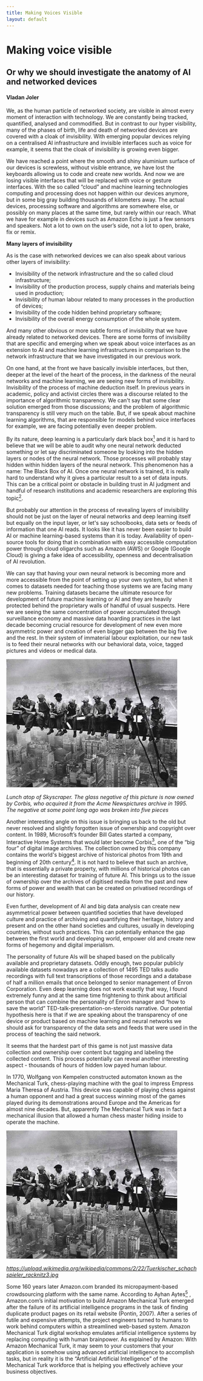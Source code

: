 ```yaml
---
title: Making Voices Visible
layout: default
---
```


# Making voice visible

## Or why we should investigate the  anatomy of AI and networked devices

#### Vladan Joler

We, as the human particle of networked society, are visible in almost every moment of interaction with technology. We are constantly being tracked, quantified, analysed and commodified. But in contrast to our hyper visibility, many of the phases of birth, life and death of networked devices are covered with a cloak of invisibility. With emerging popular devices relying on a centralised AI infrastructure and invisible interfaces such as voice for example, it seems that the cloak of invisibility is growing even bigger.

We have reached a point where the smooth and shiny aluminium surface of our devices is screwless, without visible entrance, we have lost the keyboards allowing us to code and create new worlds. And now we are losing visible interfaces that will be replaced with voice or gesture interfaces. With the so called “cloud” and machine learning technologies computing and processing does not happen within our devices anymore, but in some big gray building thousands of kilometers away. The actual devices, processing software and algorithms are  somewhere else, or possibly on many places at the same time, but rarely within our reach. What we have for example in devices such as Amazon Echo is just a few sensors and speakers. Not a lot to own on the user’s side, not a lot to open, brake, fix or remix.

**Many layers of invisibility**

As is the case with networked devices we can also speak about various other layers of invisibility:

+ Invisibility of the network infrastructure and the so called cloud infrastructure;
+ Invisibility of the production process, supply chains and materials being used in production;
+ Invisibility of human labour related to many processes in the production of devices;
+ Invisibility of the code hidden behind proprietary software;
+ Invisibility of the overall energy consumption of the whole system.

And many other obvious or more subtle forms of invisibility that we have already related to networked devices. There are some forms of invisibility that are specific and emerging when we speak about voice interfaces as an extension to AI and machine learning infrastructures in comparison to the network infrastructure that we have investigated in our previous work.

On one hand, at the front we have basically invisible interfaces, but then,  deeper at the level of the heart of the process, in the darkness of the neural networks and machine learning, we are seeing new forms of invisibility. Invisibility of the process of machine deduction itself. In previous years in academic, policy and activist circles there was a discourse related to the importance of algorithmic transparency. We can't say that some clear solution emerged from those discussions; and the problem of algorithmic transparency is still very much on the table. But, if we speak about machine learning algorithms, that are responsible for models behind voice interfaces for example, we are facing potentially even deeper problem.

By its nature, deep learning is a particularly dark black box[<sup>1</sup>](#fn1)<a id="fnref1"></a> and it is hard to believe that we will be able to audit why one neural network deducted something or let say discriminated someone by looking into the hidden layers or nodes of the neural network. Those processes will probably stay hidden within hidden layers of the neural network. This phenomenon has a name: The Black Box of AI. Once one neural network is trained, it is really hard to understand why it gives a particular result to a set of data inputs. This can be a critical point or obstacle in building trust in AI judgment and handful of research institutions and academic researchers are exploring this topic[<sup>2</sup>](#fn2)<a id="fnref2"></a>. 

But probably our attention in the process of revealing layers of invisibility should not be just on the layer of neural networks and deep learning itself but equally on the input layer, or let's say schoolbooks, data sets or feeds of information that one AI reads. It looks like it has never been easier to build AI or machine learning-based systems than it is today. Availability of open-source tools for doing that in combination with easy accessible computation power through cloud oligarchs such as Amazon (AWS) or Google (Google Cloud) is giving a fake idea of accessibility, openness and decentralisation of AI revolution.

We can say that having your own neural network is becoming more and more accessible from the point of setting up your own system, but when it comes to datasets needed for teaching those systems we are facing many new problems. Training datasets became the ultimate resource for development of future machine learning or AI and they are heavily protected behind the proprietary walls of handful of usual suspects. Here we are seeing the same concentration of power accumulated through surveillance economy and massive data hoarding practices in the last decade becoming crucial resource for development of new even more asymmetric power and creation of even bigger gap between the big five and the rest. In their system of immaterial labour exploitation, our new task is to feed their neural networks with our behavioral data, voice, tagged pictures and videos or medical data.

![Image](Images/14_MVV_Image1.jpg)

_Lunch atop of Skyscraper. The glass negative of this picture is now owned by Corbis, who acquired it from the Acme Newspictures archive in 1995. The negative at some point long ago was broken into five pieces_

Another interesting angle on this issue is bringing us back to the old but never resolved and slightly forgotten issue of ownership and copyright over content. In 1989, Microsoft’s founder Bill Gates started a company, Interactive Home Systems that would later become Corbis[<sup>3</sup>](#fn3)<a id="fnref3"></a>, one of the “big four” of digital image archives. The collection owned by this company contains the world's biggest archive of historical photos from 19th and beginning of 20th century[<sup>4</sup>](#fn4)<a id="fnref4"></a>. It is not hard to believe that such an  archive, that is essentially a private property, with millions of historical photos can be an interesting dataset for training of future AI. This brings us to the issue of ownership over the archives of digitised media from the past and new forms of power and wealth that can be created on privatised recordings of our history.

Even further, development of AI and big data analysis can create new asymmetrical power  between quantified societies that have developed culture and practice of archiving and quantifying  their heritage, history and present and on the other hand societies and cultures, usually in developing countries, without such practices. This can potentially enhance the gap between the first world and developing world, empower old and create new forms of hegemony and digital imperialism.

The personality  of future AIs will be shaped based on the publically available and proprietary datasets. Oddly enough, two popular publicly available datasets nowadays are a collection of 1495 TED talks audio recordings with full text transcriptions of those recordings and a database of half a million emails that once belonged to senior management of Enron Corporation. Even deep learning does not work exactly that way, I found extremely funny and at the same time frightening to think about artificial person that can combine the personality of Enron manager and “how to save the world” TED-talk-presentation-on-steroids narrative.
 Our potential hypothesis here is that if we are speaking about the transparency of one device or product based on machine learning and neural networks we should ask for transparency of the data sets and feeds that were used in the process of teaching the said network.

It seems that the hardest part of this game is not just massive data collection and ownership over content but tagging and labeling the collected content. This process potentially can reveal another interesting aspect - thousands of hours of hidden low payed human labour.

 In 1770, Wolfgang von Kempelen constructed automaton known as the Mechanical Turk, chess-playing machine with the goal to impress Empress Maria Theresa of Austria. This device was capable of playing chess against a human opponent and had a great success winning most of the games played during its demonstrations around Europe and the Americas for almost nine decades. But, apparently The Mechanical Turk was in fact a mechanical illusion that allowed a human chess master hiding inside to operate the machine.

![Image](Images/14_MVV_Image1.jpg)

_https://upload.wikimedia.org/wikipedia/commons/2/22/Tuerkischer_schachspieler_racknitz3.jpg_

Some 160 years later Amazon.com branded its micropayment-based crowdsourcing platform with the same name. According to Ayhan Aytes[<sup>5</sup>](#fn5)<a id="fnref5"></a> , Amazon.com’s initial motivation to build Amazon Mechanical Turk emerged after the failure of its artificial intelligence programs in the task of finding duplicate product pages on its retail website (Pontin, 2007). After a series of futile and expensive attempts, the project engineers turned to humans to work behind computers within a streamlined web-based system.  Amazon Mechanical Turk digital workshop emulates artificial intelligence systems by replacing computing with human brainpower.  As explained by Amazon: With Amazon Mechanical Turk, it may seem to your customers that your application is somehow using advanced artificial intelligence to accomplish tasks, but in reality it is the “Artificial Artificial Intelligence” of the Mechanical Turk workforce that is helping you effectively achieve your business objectives.

